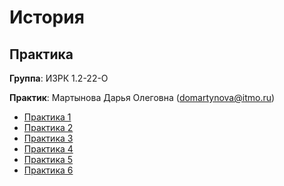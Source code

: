# История
## Практика

**Группа**: ИЗРК 1.2-22-О

**Практик**: Мартынова Дарья Олеговна (domartynova@itmo.ru)

- [Практика 1](https://github.com/maxbarsukov/itmo/tree/master/%D0%B8%D1%81%D1%82%D0%BE%D1%80%D0%B8%D1%8F/%D0%BF%D1%80%D0%B0%D0%BA%D1%82%D0%B8%D0%BA%D0%B0/%D0%9F%D1%80%D0%B0%D0%BA%D1%82%D0%B8%D0%BA%D0%B0%201)
- [Практика 2](https://github.com/maxbarsukov/itmo/tree/master/%D0%B8%D1%81%D1%82%D0%BE%D1%80%D0%B8%D1%8F/%D0%BF%D1%80%D0%B0%D0%BA%D1%82%D0%B8%D0%BA%D0%B0/%D0%9F%D1%80%D0%B0%D0%BA%D1%82%D0%B8%D0%BA%D0%B0%202)
- [Практика 3](https://github.com/maxbarsukov/itmo/tree/master/%D0%B8%D1%81%D1%82%D0%BE%D1%80%D0%B8%D1%8F/%D0%BF%D1%80%D0%B0%D0%BA%D1%82%D0%B8%D0%BA%D0%B0/%D0%9F%D1%80%D0%B0%D0%BA%D1%82%D0%B8%D0%BA%D0%B0%203)
- [Практика 4](https://github.com/maxbarsukov/itmo/tree/master/%D0%B8%D1%81%D1%82%D0%BE%D1%80%D0%B8%D1%8F/%D0%BF%D1%80%D0%B0%D0%BA%D1%82%D0%B8%D0%BA%D0%B0/%D0%9F%D1%80%D0%B0%D0%BA%D1%82%D0%B8%D0%BA%D0%B0%204)
- [Практика 5](https://github.com/maxbarsukov/itmo/tree/master/%D0%B8%D1%81%D1%82%D0%BE%D1%80%D0%B8%D1%8F/%D0%BF%D1%80%D0%B0%D0%BA%D1%82%D0%B8%D0%BA%D0%B0/%D0%9F%D1%80%D0%B0%D0%BA%D1%82%D0%B8%D0%BA%D0%B0%205)
- [Практика 6](https://github.com/maxbarsukov/itmo/tree/master/%D0%B8%D1%81%D1%82%D0%BE%D1%80%D0%B8%D1%8F/%D0%BF%D1%80%D0%B0%D0%BA%D1%82%D0%B8%D0%BA%D0%B0/%D0%9F%D1%80%D0%B0%D0%BA%D1%82%D0%B8%D0%BA%D0%B0%206)
